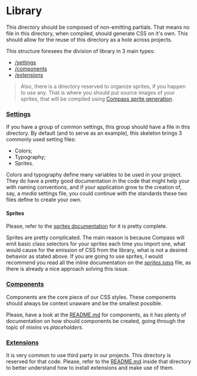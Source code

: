 
# Library

This directory should be composed of non-emitting partials. That means no file in this directory, when compiled, should generate CSS on it's own. This should allow for the reuse of this directory as a hole across projects.

This structure foresees the division of library in 3 main types:

* [/settings](/settings)
* [/components](/components)
* [/extensions](/extensions)

> Also, there is a directory reserved to organize sprites, if you happen to use any. That is where you should put source images of your sprites, that will be compiled using [Compass sprite generation](http://compass-style.org/help/tutorials/spriting/).


### [Settings](/settings)

If you have a group of common settings, this group should have a file in this directory. By default (and to serve as an example), this skeleton brings 3 commonly used setting files:

- Colors;
- Typography;
- Sprites.

Colors and typography define many variables to be used in your project. They do have a pretty good documentation in the code that might help your with naming conventions, and if your application grow to the creation of, say, a *media* settings file, you could continue with the standards these two files define to create your own.

#### Sprites

Please, refer to the [sprites documentation](sprites/README.md) for it is pretty complete.

Sprites are pretty complicated. The main reason is because Compass will emit basic class selectors for your sprites each time you import one, what would cause for the emission of CSS from the library, what is not a desired behavior as stated above. If you are going to use sprites, I would recommend you read all the inline documentation on the *[sprites.sass](settings/sprites.sass)* file, as there is already a nice approach solving this issue.


### [Components](/components)

Components are the core piece of our CSS styles. These components should always be context unaware and be the smallest possible.

Please, have a look at the [README.md](/components) for components, as it has plenty of documentation on how should components be created, going through the topic of *mixins* vs *placeholders*.


### [Extensions](/extensions)

It is very common to use third party in our projects. This directory is reserved for that code. Please, refer to the [README.md](/extensions) inside that directory to better understand how to install extensions and make use of them.
